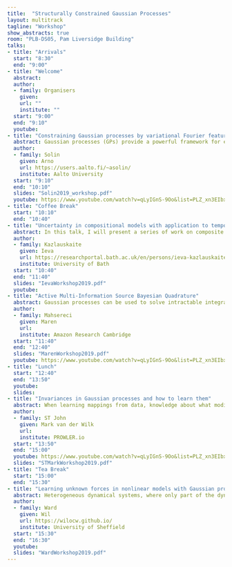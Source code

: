 ```yaml
---
title:  "Structurally Constrained Gaussian Processes"
layout: multitrack
tagline: "Workshop"
show_abstracts: true
room: "PLB-DS05, Pam Liversidge Building"
talks:
- title: "Arrivals"
  start: "8:30"
  end: "9:00"
- title: "Welcome"    
  abstract:
  author:
  - family: Organisers
    given: 
    url: ""
    institute: ""   
  start: "9:00"
  end: "9:10"
  youtube:
- title: "Constraining Gaussian processes by variational Fourier features"
  abstract: Gaussian processes (GPs) provide a powerful framework for extrapolation, interpolation, and noise removal in regression and classification. In this talk we consider constraining GPs to arbitrarily-shaped domains with boundary conditions. We solve a Fourier-like generalised harmonic feature representation of the GP prior in the domain of interest, which both constrains the GP and attains a low-rank representation that is used for speeding up inference. The method scales as O(nm^2) in prediction and O(m^3) in hyperparameter learning for regression, where n is the number of data points and m the number of features. Furthermore, we make use of the variational approach to allow the method to deal with non-Gaussian likelihoods. The experiments cover both simulated and empirical data in which the boundary conditions allow for inclusion of additional physical information.
  author:
  - family: Solin
    given: Arno
    url: https://users.aalto.fi/~asolin/
    institute: Aalto University
  start: "9:10"
  end: "10:10"
  slides: "Solin2019_workshop.pdf"
  youtube: https://www.youtube.com/watch?v=qLyIGnS-9Oo&list=PLZ_xn3EIbxZHoq8A3-2F4_rLyy61vkEpU&index=9
- title: "Coffee Break"
  start: "10:10"
  end: "10:40"    
- title: "Uncertainty in compositional models with application to temporal alignment"
  abstract: In this talk, I will present a series of work on composite models with applications to temporal alignment of sequences. Given a set of time series sequences, the temporal alignment task consists of finding monotonic warps of the inputs (which typically correspond to time) that remove the differences in the timing of the observations. There are three intrinsic sources of ambiguity in this problem that motivate the use of probabilistic modelling. Firstly, the temporal alignment problem is ill posed there are infinitely many ways to align a finite set of sequences and we’d like to model this warping uncertainty. Secondly, the observed sequences might correspond to multiple different unknown underlying functions, hence the assignment of sequences to groups is ambiguous. Furthermore, the observed sequences are often noisy, requiring a principled way to model the observational noise. We introduce a non-parametric probabilistic model of monotonic warps and model each sequence as a composition of such a warp and a standard GP. To represent the warping uncertainty, we study the compositional uncertainty (arising from multiple different compositions of functions resulting in the same overall function) in such a two-layer model. To allow for alignment in multiple groups and to find these groups in an unsupervised manner, we use probabilistic alignment objectives (such as GP-LVM or DPMM). Finally, we discuss the requirements on the inference scheme that allows us to propagate the uncertainty through the model.
  author:
  - family: Kazlauskaite
    given: Ieva
    url: https://researchportal.bath.ac.uk/en/persons/ieva-kazlauskaite
    institute: University of Bath
  start: "10:40"
  end: "11:40"
  slides: "IevaWorkshop2019.pdf"
  youtube:
- title: "Active Multi-Information Source Bayesian Quadrature"
  abstract: Gaussian processes can be used to solve intractable integrals, especially when evaluating the integrand is expensive and the number of evaluations is restricted by a budget. This general approach is usually framed as Bayesian quadrature. In the talk I will focus on situations where evaluations of the integrand may give too little information to obtain a meaningful integral estimator, but cheaper related functions (called secondary sources) of the integrand can be queried instead. I will discuss active learning strategies that select which source to query (and where) in order to best learn the integral of the primary source. The resulting algorithm is sample-efficient, can handle black-box integrands and secondary sources, and performs well even for a limited amount of simulation queries.
  author:
  - family: Mahsereci  
    given: Maren
    url: 
    institute: Amazon Research Cambridge
  start: "11:40"
  end: "12:40"
  slides: "MarenWorkshop2019.pdf"
  youtube: https://www.youtube.com/watch?v=qLyIGnS-9Oo&list=PLZ_xn3EIbxZHoq8A3-2F4_rLyy61vkEpU&index=10
- title: "Lunch"
  start: "12:40"
  end: "13:50"
  youtube:
  slides: 
- title: "Invariances in Gaussian processes and how to learn them"
  abstract: When learning mappings from data, knowledge about what modifications to the input leave the output unchanged can strongly improve generalisation. Exploiting these invariances is commonplace in many machine learning models, under the guise of convolutional structure or data augmentation. Choosing which invariances to use, however, is still done with humans in the loop, through trial-and-error and crossvalidation. In this talk, we will discuss how Gaussian processes can be constrained to exhibit invariances, and how this is useful for various applications. We will also show how invariances can be learned with backpropagation using tools from Bayesian model selection.
  author:
  - family: ST John 
    given: Mark van der Wilk
    url: 
    institute: PROWLER.io
  start: "13:50"
  end: "15:00"
  youtube: https://www.youtube.com/watch?v=qLyIGnS-9Oo&list=PLZ_xn3EIbxZHoq8A3-2F4_rLyy61vkEpU&index=11
  slides: "STMarkWorkshop2019.pdf"
- title: "Tea Break"
  start: "15:00"
  end: "15:30"
- title: "Learning unknown forces in nonlinear models with Gaussian processes and autoregressive flows"
  abstract: Heterogeneous dynamical systems, where only part of the dynamics are known, are present in a wide range of applications, including population dynamics, control systems and bioinformatics. Placing a Gaussian process prior over the unknown terms, for example an input signal, allows the model to be restructured as a stochastic differential equation, a so called latent force model. This talk introduces a simulation based inference scheme for systems with unknown forces and nonlinear dynamics, using Gaussian process priors and autoregressive flows. We apply the model to nonlinear ODEs, and show how the approach can be easily adapted for for multitask learning, and problems with non Gaussian likelihoods.
  author:
  - family: Ward
    given: Wil
    url: https://wilocw.github.io/
    institute: University of Sheffield
  start: "15:30"
  end: "16:30"
  youtube: 
  slides: "WardWorkshop2019.pdf"
---
```

